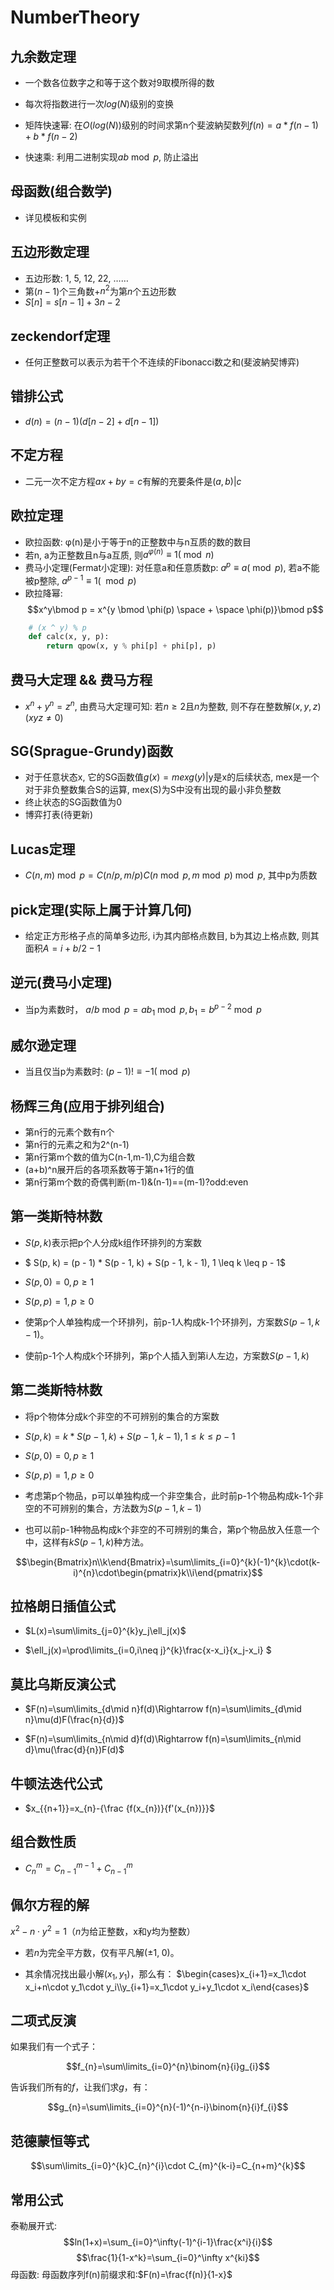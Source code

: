 # NumberTheory

## 九余数定理

* 一个数各位数字之和等于这个数对9取模所得的数

* 每次将指数进行一次$log(N)​$级别的变换
* 矩阵快速幂: 在$O(log(N))​$级别的时间求第n个斐波納契数列$f(n)=a*f(n-1)+b*f(n-2)​$
* 快速乘: 利用二进制实现$ab \bmod p​$, 防止溢出

## 母函数(组合数学)

* 详见模板和实例

## 五边形数定理

* 五边形数: 1, 5, 12, 22, ……
* 第$(n-1)$个三角数+$n^2$为第$n$个五边形数
* $S[n] = s[n-1]+3n-2​$

## zeckendorf定理

* 任何正整数可以表示为若干个不连续的Fibonacci数之和(斐波納契博弈)

## 错排公式

* $d(n) = (n - 1)(d[n-2] + d[n-1])​$

## 不定方程

* 二元一次不定方程$ax+by=c$有解的充要条件是$(a,b)|c$

## 欧拉定理

* 欧拉函数: φ(n)是小于等于n的正整数中与n互质的数的数目
* 若n, a为正整数且n与a互质, 则$a^{φ(n)}≡1(\bmod n)​$
* 费马小定理(Fermat小定理): 对任意a和任意质数p: $a^p≡a(\bmod p)$, 若a不能被p整除, $a^{p-1}≡1(\mod p)$
* 欧拉降幂: $$x^y\bmod p = x^{y \bmod \phi(p) \space + \space \phi(p)}\bmod p​$$

```py
    # (x ^ y) % p
    def calc(x, y, p):
        return qpow(x, y % phi[p] + phi[p], p)
```

## 费马大定理 && 费马方程

* $x^n + y^n = z^n$, 由费马大定理可知: 若$n≥2$且$n$为整数, 则不存在整数解$(x,y,z)(xyz≠0)$

## SG(Sprague-Grundy)函数

* 对于任意状态x, 它的SG函数值$g(x)=mex{g(y)|\text{y是x的后续状态}}$, mex是一个对于非负整数集合S的运算, mex(S)为S中没有出现的最小非负整数
* 终止状态的SG函数值为0
* 博弈打表(待更新)

## Lucas定理

* $C(n, m) \bmod p = C(n / p, m / p) C(n \bmod p, m \bmod p) \bmod p$, 其中p为质数

## pick定理(实际上属于计算几何)

* 给定正方形格子点的简单多边形, i为其内部格点数目, b为其边上格点数, 则其面积$A=i+b/2-1$

## 逆元(费马小定理)

* 当p为素数时， $a / b \bmod p = ab_1 \bmod p,  b_1 = b ^ {p - 2} \bmod p$

## 威尔逊定理

* 当且仅当p为素数时: $(p-1)!≡-1(\bmod p)$

## 杨辉三角(应用于排列组合)

* 第n行的元素个数有n个
* 第n行的元素之和为2^(n-1)
* 第n行第m个数的值为C(n-1,m-1),C为组合数
* (a+b)^n展开后的各项系数等于第n+1行的值
* 第n行第m个数的奇偶判断(m-1)&(n-1)==(m-1)?odd:even

## 第一类斯特林数

* $S(p, k)$表示把p个人分成k组作环排列的方案数

* $ S(p, k) = (p - 1) * S(p - 1, k) + S(p - 1, k - 1), 1 \leq k \leq p - 1$

* $S(p,0)=0, p\geq1$

* $S(p,p)=1, p\geq0$

* 使第p个人单独构成一个环排列，前p-1人构成k-1个环排列，方案数$S(p-1,k-1)$。

* 使前p-1个人构成k个环排列，第p个人插入到第i人左边，方案数$S(p-1, k)$

## 第二类斯特林数

* 将p个物体分成k个非空的不可辨别的集合的方案数

* $S(p, k) = k * S(p-1, k) + S(p-1, k-1), 1 \leq k \leq p - 1$

* $S(p,0)=0, p\geq1$

* $S(p,p)=1, p\geq0$

* 考虑第p个物品，p可以单独构成一个非空集合，此时前p-1个物品构成k-1个非空的不可辨别的集合，方法数为$S(p-1,k-1)$

* 也可以前p-1种物品构成k个非空的不可辨别的集合，第p个物品放入任意一个中，这样有$kS(p-1,k)$种方法。

$$\begin{Bmatrix}n\\k\end{Bmatrix}=\sum\limits_{i=0}^{k}(-1)^{k}\cdot(k-i)^{n}\cdot\begin{pmatrix}k\\i\end{pmatrix}$$
## 拉格朗日插值公式

* $L(x)=\sum\limits_{j=0}^{k}y_j\ell_j(x)$

* $\ell_j(x)=\prod\limits_{i=0,i\neq j}^{k}\frac{x-x_i}{x_j-x_i} $

## 莫比乌斯反演公式

* $F(n)=\sum\limits_{d\mid n}f(d)\Rightarrow f(n)=\sum\limits_{d\mid n}\mu(d)F(\frac{n}{d})$

* $F(n)=\sum\limits_{n\mid d}f(d)\Rightarrow f(n)=\sum\limits_{n\mid d}\mu(\frac{d}{n})F(d)$

## 牛顿法迭代公式

* $x_{{n+1}}=x_{n}-{\frac  {f(x_{n})}{f'(x_{n})}}$

## 组合数性质

* $C_n^m=C_{n-1}^{m-1}+C_{n-1}^{m}$

## 佩尔方程的解

$x^2-n\cdot y^2=1$（$n$为给正整数，x和y均为整数）

* 若$n$为完全平方数，仅有平凡解$(\pm1,\;0)$。

* 其余情况找出最小解$(x_1,y_1)$，那么有：
$\begin{cases}x_{i+1}=x_1\cdot x_i+n\cdot y_1\cdot y_i\\y_{i+1}=x_1\cdot y_i+y_1\cdot x_i\end{cases}$

## 二项式反演

如果我们有一个式子：

$$f_{n}=\sum\limits_{i=0}^{n}\binom{n}{i}g_{i}$$

告诉我们所有的$f$，让我们求$g$，有：

$$g_{n}=\sum\limits_{i=0}^{n}(-1)^{n-i}\binom{n}{i}f_{i}$$

## 范德蒙恒等式

$$\sum\limits_{i=0}^{k}C_{n}^{i}\cdot C_{m}^{k-i}=C_{n+m}^{k}$$

## 常用公式

泰勒展开式:
$$ln(1+x)=\sum_{i=0}^\infty(-1)^{i-1}\frac{x^i}{i}$$
$$\frac{1}{1-x^k}=\sum_{i=0}^\infty x^{ki}$$
母函数:
母函数序列f(n)前缀求和:$F(n)=\frac{f(n)}{1-x}$

